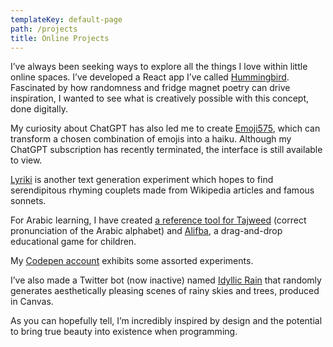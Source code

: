 ```yaml
---
templateKey: default-page
path: /projects
title: Online Projects
---
```

I’ve always been seeking ways to explore all the things I love within little online spaces. I’ve developed a React app I’ve called [Hummingbird](https://www.hummingbird.zaiz.ai). Fascinated by how randomness and fridge magnet poetry can drive inspiration, I wanted to see what is creatively possible with this concept, done digitally.

My curiosity about ChatGPT has also led me to create [Emoji575](https://www.emoji575.zaiz.ai), which can transform a chosen combination of emojis into a haiku. Although my ChatGPT subscription has recently terminated, the interface is still available to view.

[Lyriki](http://lyriki.zaiz.ai) is another text generation experiment which hopes to find serendipitous rhyming couplets made from Wikipedia articles and famous sonnets. 

For Arabic learning, I have created [a reference tool for Tajweed](https://www.tajweed.zaiz.ai) (correct pronunciation of the Arabic alphabet) and [Alifba](http://alifba.zaiz.ai), a drag-and-drop educational game for children.

My [Codepen account](https://codepen.io/your-work?cursor=ZD0xJm89MCZwPTEmdj0zMjk2NDAzNg==) exhibits some assorted experiments.

I’ve also made a Twitter bot (now inactive) named [Idyllic Rain](https://botwiki.org/bot/idyllicrain/) that randomly generates aesthetically pleasing scenes of rainy skies and trees, produced in Canvas.

As you can hopefully tell, I’m incredibly inspired by design and the potential to bring true beauty into existence when programming.
